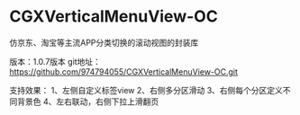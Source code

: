 # CGXVerticalMenuView-OC

仿京东、淘宝等主流APP分类切换的滚动视图的封装库

版本：1.0.7版本
git地址：https://github.com/974794055/CGXVerticalMenuView-OC.git

支持效果：
1、左侧自定义标签view
2、右侧多分区滑动
3、右侧每个分区定义不同背景色
4、左右联动，右侧下拉上滑翻页
